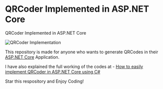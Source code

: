 # QRCoder Implemented in ASP.NET Core
QRCoder Implemented in ASP.NET Core

![QRCoder Implementation](https://raw.githubusercontent.com/yogyogi/QRCoder-implemented-in-ASP.NET-Core/master/qrcoder-aspnet-core.png)

This repository is made for anyone who wants to generate QRCodes in their [ASP.NET Core](https://www.yogihosting.com/category/aspnet-core/) Application.

I have also explained the full working of the codes at - [How to easily implement QRCoder in ASP.NET Core using C#](https://medium.com/free-code-camp/how-to-easily-implement-qrcoder-in-asp-net-core-using-c-10c4aa857e84)

Star this respository and Enjoy Coding!

